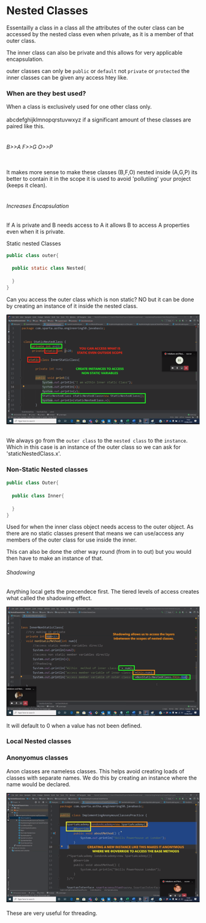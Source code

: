 # Nested Classes
Essentailly a class in a class all the attributes of the outer class can be accessed by the nested class even when private, as it is a member of that outer class.

The inner class can also be private and this allows for very applicable encapsulation.

outer classes can only be `public` or `default` not `private` or `protected` the inner classes can be given any access htey like.

### When are they best used?
When a class is exclusively used for one other class only.
<br><br>
abcdefghijklmnopqrstuvwxyz
if a significant amount of these classes are paired like this.
<br><br>
###### B>>A F>>G O>>P
<br>
It makes more sense to make these classes (B,F,O) nested inside (A,G,P) its better to contain it in the scope it is used to avoid 'pollutiing' your project (keeps it clean).
<br><br>

###### Increases Encapsulation
If A is private and B needs access to A it allows B to access A properties even when it is private.

Static nested Classes

```java
public class outer{

  public static class Nested{

  }
}  
```
Can you access the outer class which is non static? NO but it can be done by creating an instance of it inside the nested class.

<img src="images/Screen Shot 2020-06-03 at 14.22.11.png"/>
<br><br>

We always go from the `outer class` to the `nested class` to the `instance`. Which in this case is an instance of the outer class so we can ask for 'staticNestedClass.x'.

### Non-Static Nested classes
```java
public class Outer{

  public class Inner{

  }
}  
```
Used for when the inner class object needs access to the outer object. As there are no static classes present that means we can use/access any members of the outer class for use inside the inner.

This can also be done the other way round (from in to out) but you would then have to make an instance of that.

###### Shadowing
Anything local gets the precendece first. The tiered levels of access creates what called the shadowing effect.

<img src="images/Screen Shot 2020-06-03 at 14.50.13.png"/>

It will default to 0 when a value has not been defined.

### Local Nested classes

### Anonyomus classes
Anon classes are nameless classes. This helps avoid creating loads of classes with separate names. We do this by creating an instance where the name would be declared.

<img src="images/Screen Shot 2020-06-03 at 15.30.24.png"/>
<br><br>
These are very useful for threading.
